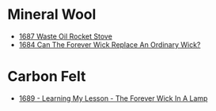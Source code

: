 # Mineral Wool
- [1687 Waste Oil Rocket Stove](https://youtu.be/-GgHl9trgwk)
- [1684 Can The Forever Wick Replace An Ordinary Wick?](https://youtu.be/QT5vG_HpppU)

# Carbon Felt
- [1689 - Learning My Lesson - The Forever Wick In A Lamp](https://youtu.be/duiLDyxeM1Q)
